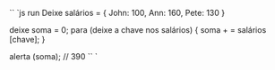 
`` `js run
Deixe salários = {
John: 100,
Ann: 160,
Pete: 130
}

deixe soma = 0;
para (deixe a chave nos salários) {
soma + = salários [chave];
}

alerta (soma); // 390
`` `

